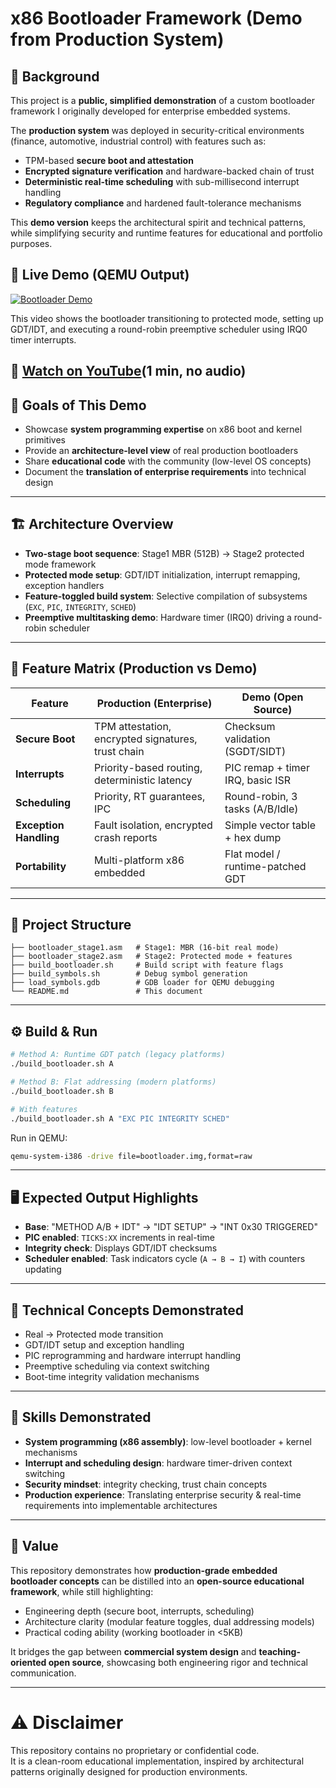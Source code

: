 # x86 Bootloader Framework (Demo from Production System)

## 📌 Background
This project is a **public, simplified demonstration** of a custom bootloader framework I originally developed for enterprise embedded systems.  

The **production system** was deployed in security-critical environments (finance, automotive, industrial control) with features such as:  
- TPM-based **secure boot and attestation**  
- **Encrypted signature verification** and hardware-backed chain of trust  
- **Deterministic real-time scheduling** with sub-millisecond interrupt handling  
- **Regulatory compliance** and hardened fault-tolerance mechanisms  

This **demo version** keeps the architectural spirit and technical patterns, while simplifying security and runtime features for educational and portfolio purposes.

## 🔧 Live Demo (QEMU Output)

[![Bootloader Demo](https://img.youtube.com/vi/hBKiy3F3aRk/hqdefault.jpg)](https://youtu.be/hBKiy3F3aRk)

This video shows the bootloader transitioning to protected mode, setting up GDT/IDT, and executing a round-robin preemptive scheduler using IRQ0 timer interrupts.

🔗 [Watch on YouTube](https://youtu.be/hBKiy3F3aRk)(1 min, no audio)
---

## 🎯 Goals of This Demo
- Showcase **system programming expertise** on x86 boot and kernel primitives  
- Provide an **architecture-level view** of real production bootloaders  
- Share **educational code** with the community (low-level OS concepts)  
- Document the **translation of enterprise requirements** into technical design  

---

## 🏗️ Architecture Overview
- **Two-stage boot sequence**: Stage1 MBR (512B) → Stage2 protected mode framework  
- **Protected mode setup**: GDT/IDT initialization, interrupt remapping, exception handlers  
- **Feature-toggled build system**: Selective compilation of subsystems (`EXC`, `PIC`, `INTEGRITY`, `SCHED`)  
- **Preemptive multitasking demo**: Hardware timer (IRQ0) driving a round-robin scheduler  

---

## 🔑 Feature Matrix (Production vs Demo)

| Feature              | Production (Enterprise)                          | Demo (Open Source)                     |
|----------------------|--------------------------------------------------|----------------------------------------|
| **Secure Boot**      | TPM attestation, encrypted signatures, trust chain | Checksum validation (SGDT/SIDT)         |
| **Interrupts**       | Priority-based routing, deterministic latency    | PIC remap + timer IRQ, basic ISR        |
| **Scheduling**       | Priority, RT guarantees, IPC                     | Round-robin, 3 tasks (A/B/Idle)         |
| **Exception Handling** | Fault isolation, encrypted crash reports        | Simple vector table + hex dump          |
| **Portability**      | Multi-platform x86 embedded                      | Flat model / runtime-patched GDT        |

---

## 📂 Project Structure
```
├── bootloader_stage1.asm   # Stage1: MBR (16-bit real mode)
├── bootloader_stage2.asm   # Stage2: Protected mode + features
├── build_bootloader.sh     # Build script with feature flags
├── build_symbols.sh        # Debug symbol generation
├── load_symbols.gdb        # GDB loader for QEMU debugging
└── README.md               # This document
```

---

## ⚙️ Build & Run
```bash
# Method A: Runtime GDT patch (legacy platforms)
./build_bootloader.sh A

# Method B: Flat addressing (modern platforms)
./build_bootloader.sh B

# With features
./build_bootloader.sh A "EXC PIC INTEGRITY SCHED"
```

Run in QEMU:  
```bash
qemu-system-i386 -drive file=bootloader.img,format=raw
```

---

## 🖥️ Expected Output Highlights
- **Base**: "METHOD A/B + IDT" → "IDT SETUP" → "INT 0x30 TRIGGERED"  
- **PIC enabled**: `TICKS:XX` increments in real-time  
- **Integrity check**: Displays GDT/IDT checksums  
- **Scheduler enabled**: Task indicators cycle (`A → B → I`) with counters updating  

---

## 🧩 Technical Concepts Demonstrated
- Real → Protected mode transition  
- GDT/IDT setup and exception handling  
- PIC reprogramming and hardware interrupt handling  
- Preemptive scheduling via context switching  
- Boot-time integrity validation mechanisms  

---

## 🚀 Skills Demonstrated
- **System programming (x86 assembly)**: low-level bootloader + kernel mechanisms  
- **Interrupt and scheduling design**: hardware timer-driven context switching  
- **Security mindset**: integrity checking, trust chain concepts  
- **Production experience**: Translating enterprise security & real-time requirements into implementable architectures  

---

## 📌 Value
This repository demonstrates how **production-grade embedded bootloader concepts** can be distilled into an **open-source educational framework**, while still highlighting:  
- Engineering depth (secure boot, interrupts, scheduling)  
- Architecture clarity (modular feature toggles, dual addressing models)  
- Practical coding ability (working bootloader in <5KB)  

It bridges the gap between **commercial system design** and **teaching-oriented open source**, showcasing both engineering rigor and technical communication.  

---

# ⚠️ Disclaimer  
This repository contains no proprietary or confidential code.  
It is a clean-room educational implementation, inspired by architectural 
patterns originally designed for production environments.
